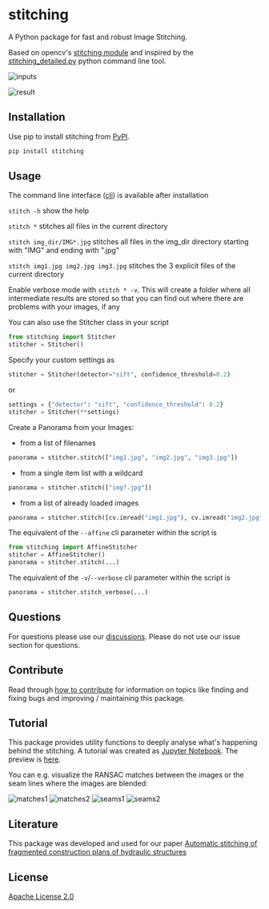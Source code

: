 # stitching

A Python package for fast and robust Image Stitching.

Based on opencv's [stitching
module](https://github.com/opencv/opencv/tree/4.x/modules/stitching)
and inspired by the
[stitching_detailed.py](https://github.com/opencv/opencv/blob/4.x/samples/python/stitching_detailed.py)
python command line tool.

![inputs](https://github.com/lukasalexanderweber/stitching_tutorial/blob/master/docs/static_files/inputs.png?raw=true)

![result](https://github.com/lukasalexanderweber/stitching_tutorial/blob/master/docs/static_files/panorama.png?raw=true)

## Installation

Use pip to install stitching from
[PyPI](https://pypi.org/project/stitching/).

```bash
pip install stitching
```

## Usage

The command line interface
([cli](https://github.com/lukasalexanderweber/stitching/tree/main/stitching/cli/stitch.py))
is available after installation

`stitch -h`               show the help

`stitch *`                stitches all files in the current directory

`stitch img_dir/IMG*.jpg` stitches all files in the img_dir directory
starting with "IMG" and ending with ".jpg"

`stitch img1.jpg img2.jpg img3.jpg`
stitches the 3 explicit files of the current directory

Enable verbose mode with `stitch * -v`.
This will create a folder where all intermediate results are stored so that
you can find out where there are problems with your images, if any

You can also use the Stitcher class in your script

```python
from stitching import Stitcher
stitcher = Stitcher()
```

Specify your custom settings as

```python
stitcher = Stitcher(detector="sift", confidence_threshold=0.2)
```

or

```python
settings = {"detector": "sift", "confidence_threshold": 0.2}
stitcher = Stitcher(**settings)
```

Create a Panorama from your Images:

- from a list of filenames
```python
panorama = stitcher.stitch(["img1.jpg", "img2.jpg", "img3.jpg"])
```
- from a single item list with a wildcard
```python
panorama = stitcher.stitch(["img?.jpg"])
```
- from a list of already loaded images
```python
panorama = stitcher.stitch([cv.imread("img1.jpg"), cv.imread("img2.jpg")])
```

The equivalent of the `--affine` cli parameter within the script is

```python
from stitching import AffineStitcher
stitcher = AffineStitcher()
panorama = stitcher.stitch(...)
```

The equivalent of the `-v`/`--verbose` cli parameter within the script is

```python
panorama = stitcher.stitch_verbose(...)
```

## Questions

For questions please use our [discussions](https://github.com/OpenStitching/stitching/discussions).
Please do not use our issue section for questions.

## Contribute

Read through [how to contribute](CONTRIBUTING.md) for information on topics
like finding and fixing bugs and improving / maintaining this package.

## Tutorial

This package provides utility functions to deeply analyse what's
happening behind the stitching. A tutorial was created as [Jupyter
Notebook](https://github.com/lukasalexanderweber/stitching_tutorial). The
preview is
[here](https://github.com/lukasalexanderweber/stitching_tutorial/blob/master/docs/Stitching%20Tutorial.md).

You can e.g. visualize the RANSAC matches between the images or the
seam lines where the images are blended:

![matches1](https://github.com/lukasalexanderweber/stitching_tutorial/blob/master/docs/static_files/matches1.png?raw=true)
![matches2](https://github.com/lukasalexanderweber/stitching_tutorial/blob/master/docs/static_files/matches2.png?raw=true)
![seams1](https://github.com/lukasalexanderweber/stitching_tutorial/blob/master/docs/static_files/seams1.png?raw=true)
![seams2](https://github.com/lukasalexanderweber/stitching_tutorial/blob/master/docs/static_files/seams2.png?raw=true)

## Literature

This package was developed and used for our paper [Automatic stitching
of fragmented construction plans of hydraulic
structures](https://hdl.handle.net/20.500.11970/112696)

## License

[Apache License
2.0](https://github.com/lukasalexanderweber/lir/blob/main/LICENSE)
